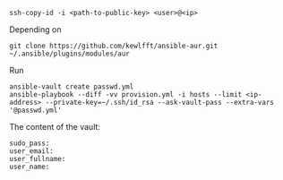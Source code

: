 
```
ssh-copy-id -i <path-to-public-key> <user>@<ip>
```

Depending on

```
git clone https://github.com/kewlfft/ansible-aur.git ~/.ansible/plugins/modules/aur
```


Run

```
ansible-vault create passwd.yml
ansible-playbook --diff -vv provision.yml -i hosts --limit <ip-address> --private-key=~/.ssh/id_rsa --ask-vault-pass --extra-vars '@passwd.yml'
```

The content of the vault:

```
sudo_pass:
user_email:
user_fullname:
user_name:
```
